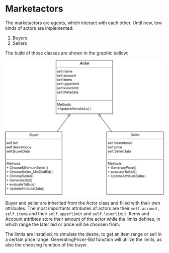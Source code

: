 # Marketactors

The marketactors are agents, which interact with each other.
Until now, tow kinds of actors are implemented:

1. Buyers
2. Sellers

The build of those classes are shown in the graphic bellow:

![UMLActors](./UMLActors.png "UMLActors")

Buyer and seller are inherited from the Actor class and filled with their own attributes.
The most importants attributes of actors are their `self.account`, `self.items` and 
their `self.upperlimit` and `self.lowerlimit`. Items and Account attribtes store their amount of the actor
while the limits defines, in which range the later bid or price will be choosen from.

The limits are installed, to simulate the desire, to get an item range or sell in a certain price range. 
GeneratingPrice/-Bid function will utilize the limits, as also the choosing function of the buyer.
